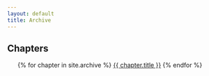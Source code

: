 ```yaml
---
layout: default
title: Archive
---
```


## Chapters


<ul> 
    {% for chapter in site.archive %}
        <a href="{{ site.baseurl }}/archive/{{ chapter.name }}" class="chapter-btn">{{ chapter.title }}</a>
    {% endfor %}
</ul>
